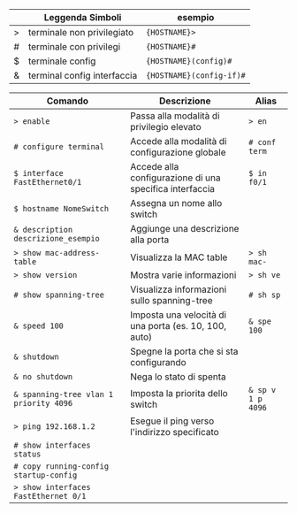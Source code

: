 || Leggenda Simboli                              | esempio                  |
|------------------|-----------------------------|--------------------------|
| >                | terminale non privilegiato  | `{HOSTNAME}>`            |
| #                | terminale con privilegi     | `{HOSTNAME}#`            |
| $                | terminale config            | `{HOSTNAME}(config)#`    |
| &                | terminal config interfaccia | `{HOSTNAME}(config-if)#` |

| Comando                                         | Descrizione                                               | Alias                     |
|-------------------------------------------------|-----------------------------------------------------------|---------------------------|
| `> enable`                                      | Passa alla modalità di privilegio elevato                 | `> en`                    |
| `# configure terminal`                          | Accede alla modalità di configurazione globale            | `# conf term`             |
| `$ interface FastEthernet0/1`                   | Accede alla configurazione di una specifica interfaccia   | `$ in f0/1`               |
| `$ hostname NomeSwitch`                         | Assegna un nome allo switch                               |                           |
| `& description descrizione_esempio`             | Aggiunge una descrizione alla porta                       |                           |
| `> show mac-address-table`                      | Visualizza la MAC table                                   | `> sh mac-`               |
| `> show version`                                | Mostra varie informazioni                                 | `> sh ve`                 | 
| `# show spanning-tree`                          | Visualizza informazioni sullo spanning-tree               | `# sh sp`                 |
| `& speed 100`                                   | Imposta una velocità di una porta (es. 10, 100, auto)     | `& spe 100`               |
| `& shutdown`                                    | Spegne la porta che si sta configurando                   |                           |
| `& no shutdown`                                 | Nega lo stato di spenta                                   |                           |
| `& spanning-tree vlan 1 priority 4096`          | Imposta la priorita dello switch                          | `& sp v 1 p 4096`         |
| `> ping 192.168.1.2`                            | Esegue il ping verso l'indirizzo specificato              |                           |
| `# show interfaces status`                      |                                                           |                           |
| `# copy running-config startup-config`          |                                                           |                           |
| `> show interfaces FastEthernet 0/1`            |                                                           |                           |